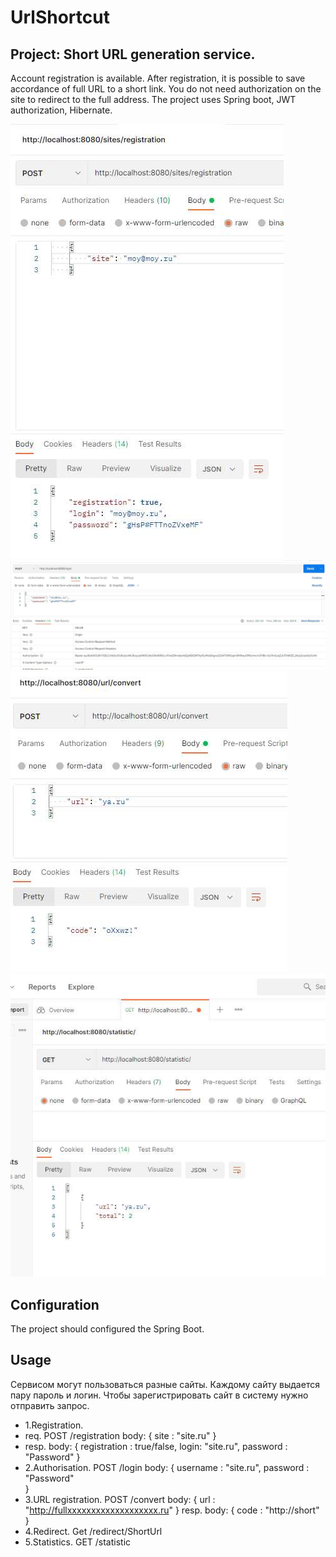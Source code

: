 UrlShortcut
====================================================
Project: Short URL generation service.
----------------------------------------------------
Account registration is available. After registration, it is possible
to save accordance of full URL to a short link. 
You do not need authorization on the site to redirect to the full address.
The project uses Spring boot, JWT authorization, Hibernate.

![ScreenShot](images/Screenshot_755.jpg)
![ScreenShot](images/Screenshot_756.jpg)
![ScreenShot](images/Screenshot_757.jpg)
![ScreenShot](images/Screenshot_760.jpg)

Configuration
----------------------------------------------------
The project should configured the Spring Boot.

Usage
----------------------------------------------------
Сервисом могут пользоваться разные сайты. Каждому сайту выдается пару пароль и логин.
Чтобы зарегистрировать сайт в систему нужно отправить запрос.
- 1.Registration.
- req. POST /registration 
body: {
       site : "site.ru"
       }
- resp.
body: {
       registration : true/false, 
       login: "site.ru",
       password : "Password"
       }
- 2.Authorisation.
POST /login
body: {
       username : "site.ru",
       password : "Password"       
       }
- 3.URL registration.
POST /convert
body: {
       url : "http://fullxxxxxxxxxxxxxxxxxxx.ru"
       }
resp.
body: {
       code : "http://short"
       }
- 4.Redirect.
Get /redirect/ShortUrl
- 5.Statistics.
GET /statistic